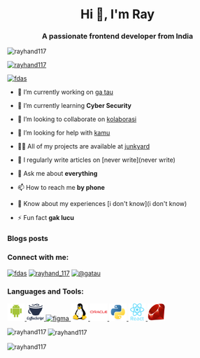 <h1 align="center">Hi 👋, I'm Ray</h1>
<h3 align="center">A passionate frontend developer from India</h3>

<p align="left"> <img src="https://komarev.com/ghpvc/?username=rayhand117&label=Profile%20views&color=0e75b6&style=flat" alt="rayhand117" /> </p>

<p align="left"> <a href="https://github.com/ryo-ma/github-profile-trophy"><img src="https://github-profile-trophy.vercel.app/?username=rayhand117" alt="rayhand117" /></a> </p>

<p align="left"> <a href="https://twitter.com/fdas" target="blank"><img src="https://img.shields.io/twitter/follow/fdas?logo=twitter&style=for-the-badge" alt="fdas" /></a> </p>

- 🔭 I’m currently working on [ga tau](facebook.com)

- 🌱 I’m currently learning **Cyber Security**

- 👯 I’m looking to collaborate on [kolaborasi](google.com)

- 🤝 I’m looking for help with [kamu](linkedin.com)

- 👨‍💻 All of my projects are available at [junkyard](junkyard)

- 📝 I regularly write articles on [never write](never write)

- 💬 Ask me about **everything**

- 📫 How to reach me **by phone**

- 📄 Know about my experiences [i don't know](i don't know)

- ⚡ Fun fact **gak lucu**

### Blogs posts
<!-- BLOG-POST-LIST:START -->
<!-- BLOG-POST-LIST:END -->

<h3 align="left">Connect with me:</h3>
<p align="left">
<a href="https://twitter.com/fdas" target="blank"><img align="center" src="https://raw.githubusercontent.com/rahuldkjain/github-profile-readme-generator/master/src/images/icons/Social/twitter.svg" alt="fdas" height="30" width="40" /></a>
<a href="https://instagram.com/rayhand_117" target="blank"><img align="center" src="https://raw.githubusercontent.com/rahuldkjain/github-profile-readme-generator/master/src/images/icons/Social/instagram.svg" alt="rayhand_117" height="30" width="40" /></a>
<a href="https://medium.com/@gatau" target="blank"><img align="center" src="https://raw.githubusercontent.com/rahuldkjain/github-profile-readme-generator/master/src/images/icons/Social/medium.svg" alt="@gatau" height="30" width="40" /></a>
</p>

<h3 align="left">Languages and Tools:</h3>
<p align="left"> <a href="https://developer.android.com" target="_blank" rel="noreferrer"> <img src="https://raw.githubusercontent.com/devicons/devicon/master/icons/android/android-original-wordmark.svg" alt="android" width="40" height="40"/> </a> <a href="https://offeescript.org" target="_blank" rel="noreferrer"> <img src="https://raw.githubusercontent.com/devicons/devicon/master/icons/coffeescript/coffeescript-original-wordmark.svg" alt="coffeescript" width="40" height="40"/> </a> <a href="https://www.figma.com/" target="_blank" rel="noreferrer"> <img src="https://www.vectorlogo.zone/logos/figma/figma-icon.svg" alt="figma" width="40" height="40"/> </a> <a href="https://www.linux.org/" target="_blank" rel="noreferrer"> <img src="https://raw.githubusercontent.com/devicons/devicon/master/icons/linux/linux-original.svg" alt="linux" width="40" height="40"/> </a> <a href="https://www.oracle.com/" target="_blank" rel="noreferrer"> <img src="https://raw.githubusercontent.com/devicons/devicon/master/icons/oracle/oracle-original.svg" alt="oracle" width="40" height="40"/> </a> <a href="https://www.python.org" target="_blank" rel="noreferrer"> <img src="https://raw.githubusercontent.com/devicons/devicon/master/icons/python/python-original.svg" alt="python" width="40" height="40"/> </a> <a href="https://reactjs.org/" target="_blank" rel="noreferrer"> <img src="https://raw.githubusercontent.com/devicons/devicon/master/icons/react/react-original-wordmark.svg" alt="react" width="40" height="40"/> </a> <a href="https://www.ruby-lang.org/en/" target="_blank" rel="noreferrer"> <img src="https://raw.githubusercontent.com/devicons/devicon/master/icons/ruby/ruby-original.svg" alt="ruby" width="40" height="40"/> </a> </p>

<p><img align="left" src="https://github-readme-stats.vercel.app/api/top-langs?username=rayhand117&show_icons=true&locale=en&layout=compact" alt="rayhand117" /></p>

<p>&nbsp;<img align="center" src="https://github-readme-stats.vercel.app/api?username=rayhand117&show_icons=true&locale=en" alt="rayhand117" /></p>

<p><img align="center" src="https://github-readme-streak-stats.herokuapp.com/?user=rayhand117&" alt="rayhand117" /></p>
